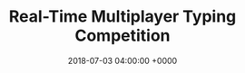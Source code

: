 ---
title: 'Real-Time Multiplayer Typing Competition'
name: "typeking"
night_header: false
night_footer: true
language: en
published: true
slug: "typeking"
layout: pancakes
description: page description
date: 2018-07-03 04:00:00 +0000
tags: ["Brand Development", "Brand Identity", "Brand Strategy"]
aliases :
  - /work/typeking/
stacks_hero:
  path: "helpers/work/hero.html"
  image: "images/typeking-cover.png"
  background_color: "#aa8e33"
  client: "typeking"
  logo_color: "white"
grid_item:
  client: "typeking"
  logo_color: "color"
stacks:
- template: section-row-blocks
  id: overview
  class: padding-m-bottom v_c-center
  background_color: "#aa8e33"
  background_image:
  rows:
  - template: include-row
    class: h_c-center v_c-center
    size: container
    cols:
    - template: block-column-builder
      size: '9'
      animate: fade-up
      duration: '400'
      elements:
      - template: element-title
        class: "color-white text-left big-paragraph"
        tag: p
        title: |
          TypeKing is a beta stage real-time multiplayer typing game that helps users improve typing speed and accuracy. As users race, TypeKing tracks current speed (in words per minute), displays progress, and includes in-game chat . Fullstack designed and developed the web-only game for a multitude of different applications, including school districts, human resource development, and more. Future functionality will include missed-key heatmaps, leaderboards, and various game modes.
---